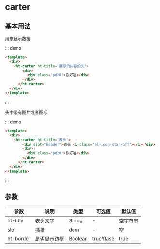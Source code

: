 
# carter

## 基本用法

用来展示数据

::: demo 
```html
<template>
  <div>
    <ht-carter ht-title="展示的内容的头">
        <div>
          <div class="pd20">你好哈</div>
        </div>
      </ht-carter> 
  </div>
</template>
```
:::

头中带有图片或者图标


::: demo 
```html
<template>
  <div>
    <ht-carter ht-title="表头">
        <div slot="header">表头 <i class="el-icon-star-off"></i></div>  
        <div>
          <div class="pd20">你好哈</div>
        </div>
      </ht-carter> 
  </div>
</template>
```
:::

## 参数

参数|说明|类型|可选值|默认值
---|---|---|---|---
ht-title|表头文字|String|-|空字符串
slot|插槽|dom|-|空
ht-border|是否显示边框|Boolean|true/flase|true


